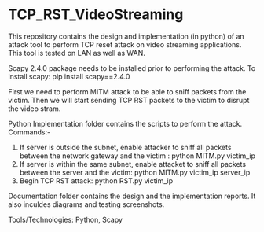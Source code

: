 # TCP_RST_VideoStreaming
This repository contains the design and implementation (in python) of an attack tool to perform TCP reset attack on video streaming applications. This tool is tested on LAN as well as WAN.

Scapy 2.4.0 package needs to be installed prior to performing the attack. To install scapy: pip install scapy==2.4.0

First we need to perform MITM attack to be able to sniff packets from the victim. Then we will start sending TCP RST packets to the victim to disrupt the video stram.

Python Implementation folder contains the scripts to perform the attack. Commands:-
1. If server is outside the subnet, enable attacker to sniff all packets between the network gateway and the victim : python MITM.py victim_ip
2. If server is within the same subnet, enable attacket to sniff all packets between the server and the victim: python MITM.py victim_ip server_ip
3. Begin TCP RST attack: python RST.py victim_ip

Documentation folder contains the design and the implementation reports. It also inculdes diagrams and testing screenshots.

Tools/Technologies: Python, Scapy
